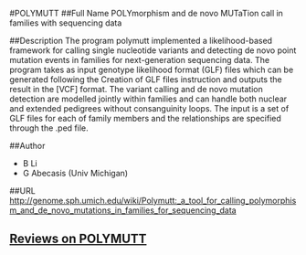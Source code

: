 #POLYMUTT
##Full Name
POLYmorphism and de novo MUTaTion call in families with sequencing data

##Description
The program polymutt implemented a likelihood-based framework for calling single nucleotide variants and detecting de novo point mutation events in families for next-generation sequencing data. The program takes as input genotype likelihood format (GLF) files which can be generated following the Creation of GLF files instruction and outputs the result in the [VCF] format. The variant calling and de novo mutation detection are modelled jointly within families and can handle both nuclear and extended pedigrees without consanguinity loops. The input is a set of GLF files for each of family members and the relationships are specified through the .ped file.

##Author
* B Li
* G Abecasis (Univ Michigan)

##URL
http://genome.sph.umich.edu/wiki/Polymutt:_a_tool_for_calling_polymorphism_and_de_novo_mutations_in_families_for_sequencing_data


## [Reviews on POLYMUTT](https://github.com/gaow/genetic-analysis-software/issues/409)